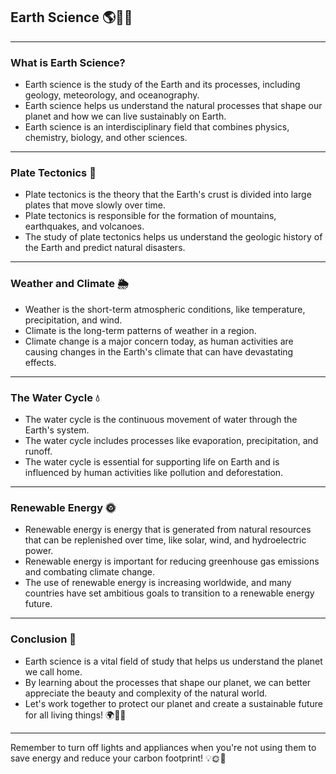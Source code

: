 ## Earth Science 🌎🌋🔥

---

### What is Earth Science?

- Earth science is the study of the Earth and its processes, including geology, meteorology, and oceanography.
- Earth science helps us understand the natural processes that shape our planet and how we can live sustainably on Earth.
- Earth science is an interdisciplinary field that combines physics, chemistry, biology, and other sciences.

---

### Plate Tectonics 🌋

- Plate tectonics is the theory that the Earth's crust is divided into large plates that move slowly over time.
- Plate tectonics is responsible for the formation of mountains, earthquakes, and volcanoes.
- The study of plate tectonics helps us understand the geologic history of the Earth and predict natural disasters.

---

### Weather and Climate 🌦️

- Weather is the short-term atmospheric conditions, like temperature, precipitation, and wind.
- Climate is the long-term patterns of weather in a region.
- Climate change is a major concern today, as human activities are causing changes in the Earth's climate that can have devastating effects.

---

### The Water Cycle 💧

- The water cycle is the continuous movement of water through the Earth's system.
- The water cycle includes processes like evaporation, precipitation, and runoff.
- The water cycle is essential for supporting life on Earth and is influenced by human activities like pollution and deforestation.

---

### Renewable Energy 🌞

- Renewable energy is energy that is generated from natural resources that can be replenished over time, like solar, wind, and hydroelectric power.
- Renewable energy is important for reducing greenhouse gas emissions and combating climate change.
- The use of renewable energy is increasing worldwide, and many countries have set ambitious goals to transition to a renewable energy future.

---

### Conclusion 🌟

- Earth science is a vital field of study that helps us understand the planet we call home.
- By learning about the processes that shape our planet, we can better appreciate the beauty and complexity of the natural world.
- Let's work together to protect our planet and create a sustainable future for all living things! 🌍🌱🐬

---

Remember to turn off lights and appliances when you're not using them to save energy and reduce your carbon footprint! 💡🌞🌿
